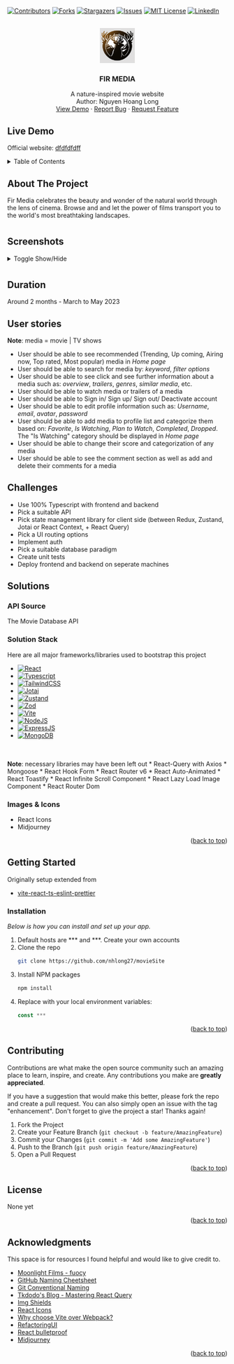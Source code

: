 <!-- Improved compatibility of back to top link: See: https://github.com/nhlong27/dengueapp/pull/73 -->
<a id="readme-top"></a>

<!-- PROJECT SHIELDS -->
[![Contributors][contributors-shield]][contributors-url]
[![Forks][forks-shield]][forks-url]
[![Stargazers][stars-shield]][stars-url]
[![Issues][issues-shield]][issues-url]
[![MIT License][license-shield]][license-url]
[![LinkedIn][linkedin-shield]][linkedin-url]

<!-- PROJECT LOGO -->
<br />
<div align="center">
  <a href="https://github.com/nhlong27/..">
    <img src="./client/public/assets/logos/logo-md.png" alt="Logo" width="80" height="80">
  </a>

  <h3 align="center">FIR MEDIA</h3>

  <p align="center">
    A nature-inspired movie website
    <br />
    Author: Nguyen Hoang Long 
    <br />
    <a href="">View Demo</a>
    ·
    <a href="https://github.com/nhlong27/../issues">Report Bug</a>
    ·
    <a href="https://github.com/nhlong27/../issues">Request Feature</a>
  </p>
</div>

## Live Demo
Official website: <a href="">dfdfdfdff</a>

<!-- TABLE OF CONTENTS -->
<details>
  <summary>Table of Contents</summary>
  <ol>
    <li>
      <a href="#about-the-project">About The Project</a>
      <ul>
        <li><a href="#built-with">Built With</a></li>
      </ul>
    </li>
    <li>
      <a href="#getting-started">Getting Started</a>
      <ul>
        <li><a href="#prerequisites">Prerequisites</a></li>
        <li><a href="#installation">Installation</a></li>
      </ul>
    </li>
    <li><a href="#usage">Usage</a></li>
    <li><a href="#roadmap">Roadmap</a></li>
    <li><a href="#contributing">Contributing</a></li>
    <li><a href="#license">License</a></li>
    <li><a href="#contact">Contact</a></li>
    <li><a href="#acknowledgments">Acknowledgments</a></li>
  </ol>
</details>


<!-- ABOUT THE PROJECT -->
## About The Project

Fir Media celebrates the beauty and wonder of the natural world through the lens of cinema. Browse and and let the power of films transport you to the world's most breathtaking landscapes.


#
## Screenshots
<a id='screenshot'></a>
<details>
  <summary>Toggle Show/Hide</summary>
  <h1>Home page</h1>
  <img src='./screenshots/homePage.png' name="homePage-screenshot">
  <p align="right"><a href="#screenshot">back to section</a></p>

  <h1>Search by keyword</h1>
  <img src='./screenshots/explorePage_search.png' name="explorePage_search-screenshot">
  <p align="right"><a href="#screenshot">back to section</a></p>

  <h1>Search by filters</h1>
  <img src='./screenshots/explorePage_filter.png' name="explorePage_filter-screenshot">
  <p align="right"><a href="#screenshot">back to section</a></p>

  <h1>Media page</h1>
  <img src='./screenshots/mediaPage.png' name="mediaPage-screenshot">
  <p align="right"><a href="#screenshot">back to section</a></p>

  <h1>Profile page</h1>
  <img src='./screenshots/profilePage.png' name="profilePage-screenshot">
  <p align="right"><a href="#screenshot">back to section</a></p>

  <h1>Sign in/ Sign up</h1>
  <img src='./screenshots/authPage.png' name="authPage-screenshot">
  <p align="right"><a href="#screenshot">back to section</a></p>
</details>


<!-- 
[![Product Name Screen Shot][homePage-screenshot]](...url)
[![Product Name Screen Shot][explorePage_search-screenshot]](...url)
[![Product Name Screen Shot][explorePage_filter-screenshot]](...url)
[![Product Name Screen Shot][mediaPage-screenshot]](...url)
[![Product Name Screen Shot][profilePage-screenshot]](...url) -->
#

## Duration
Around 2 months - March to May 2023 
## User stories  
<b>Note</b>: media = movie | TV shows
<ul>
  <li>User should be able to see recommended (Trending, Up coming, Airing now, Top rated, Most popular) media in <i>Home page</i>
  </li>
  <li>User should be able to search for media by: <i>keyword</i>, <i>filter options</i> 
  </li>
  <li>User should be able to see click and see further information about a media such as: <i>overview</i>, <i>trailers</i>, <i>genres</i>, <i>similar media</i>, etc.
  </li>
  <li>User should be able to watch media or trailers of a media</li>
  <li>User should be able to Sign in/ Sign up/ Sign out/ Deactivate account</li>
  <li>User should be able to edit profile information such as: <i>Username</i>, <i>email</i>, <i>avatar</i>, <i>password</i></li>
  <li>User should be able to add media to profile list and categorize them based on: <i>Favorite</i>, <i>Is Watching</i>, <i>Plan to Watch</i>, <i>Completed</i>, <i>Dropped</i>. The "Is Watching" category should be displayed in <i>Home page</i> </li>
  <li>User should be able to change their score and categorization of any media </li>
  <li>User should be able to see the comment section as well as add and delete their comments for a media </li>
</ul>

<h2>Challenges</h2>
<ul>
  <li>Use 100% Typescript with frontend and backend</li>
  <li>Pick a suitable API</li>
  <li>Pick state management library for client side (between Redux, Zustand, Jotai or React Context, + React Query)</li>
  <li>Pick a UI routing options</li>
  <li>Implement auth</li>
  <li>Pick a suitable database paradigm</li>
  <li>Create unit tests</li>
  <li>Deploy frontend and backend on seperate machines</li>
</ul>

<h2>Solutions</h2>

<h3>API Source</h3>
The Movie Database API

### Solution Stack

Here are all major frameworks/libraries used to bootstrap this project
* [![React][React-badge]][React-url]
* [![Typescript][Typescript-badge]][Typescript-url]
* [![TailwindCSS][TailwindCSS-badge]][TailwindCSS-url]
* [![Jotai][Jotai-badge]][Jotai-url]
* [![Zustand][Zustand-badge]][Zustand-url]
* [![Zod][Zod-badge]][Zod-url]
* [![Vite][Vite-badge]][Vite-url]
* [![NodeJS][NodeJS-badge]][NodeJS-url]
* [![ExpressJS][ExpressJS-badge]][ExpressJS-url]
* [![MongoDB][MongoDB-badge]][MongoDB-url]
<br/> 
<br/> 
<b>Note</b>: necessary libraries may have been left out
* React-Query with Axios
* Mongoose
* React Hook Form
* React Router v6
* React Auto-Animated
* React Toastify
* React Infinite Scroll Component
* React Lazy Load Image Component
* React Router Dom

### Images & Icons
* React Icons
* Midjourney 

<p align="right">(<a href="#readme-top">back to top</a>)</p>

<!-- GETTING STARTED -->
## Getting Started

Originally setup extended from 
* [vite-react-ts-eslint-prettier](https://github.com/igdev116/vite-react-ts-eslint-prettier)

### Installation

_Below is how you can install and set up your app._

1. Default hosts are *** and ***. Create your own accounts
2. Clone the repo
   ```sh
   git clone https://github.com/nhlong27/movieSite
   ```
3. Install NPM packages
   ```sh
   npm install
   ```
4. Replace with your local environment variables: 
   ```js
   const ***
   
   ```

<p align="right">(<a href="#readme-top">back to top</a>)</p>



<!-- CONTRIBUTING -->
## Contributing

Contributions are what make the open source community such an amazing place to learn, inspire, and create. Any contributions you make are **greatly appreciated**.

If you have a suggestion that would make this better, please fork the repo and create a pull request. You can also simply open an issue with the tag "enhancement".
Don't forget to give the project a star! Thanks again!

1. Fork the Project
2. Create your Feature Branch (`git checkout -b feature/AmazingFeature`)
3. Commit your Changes (`git commit -m 'Add some AmazingFeature'`)
4. Push to the Branch (`git push origin feature/AmazingFeature`)
5. Open a Pull Request

<p align="right">(<a href="#readme-top">back to top</a>)</p>


<!-- LICENSE -->
## License

<!-- Distributed under the MIT License. See `LICENSE.txt` for more information. -->
None yet
<p align="right">(<a href="#readme-top">back to top</a>)</p>

<!-- ACKNOWLEDGMENTS -->
## Acknowledgments

This space is for resources I found helpful and would like to give credit to.

* [Moonlight Films - fuocy](https://github.com/kettanaito/naming-cheatsheet)
* [GitHub Naming Cheetsheet](https://github.com/kettanaito/naming-cheatsheet)
* [Git Conventional Naming](https://www.conventionalcommits.org/en/v1.0.0/)
* [Tkdodo's Blog - Mastering React Query](https://tkdodo.eu/blog/practical-react-query)
* [Img Shields](https://shields.io)
* [React Icons](https://react-icons.github.io/react-icons/search)
* [Why choose Vite over Webpack?](https://www.reddit.com/r/vuejs/comments/r0fbfw/eli5_why_is_vite_so_much_faster_than_webpack/)
* [RefactoringUI](https://www.refactoringui.com/) 
* [React bulletproof](https://github.com/alan2207/bulletproof-react/blob/master/docs/project-structure.md)
* [Midjourney](https://www.midjourney.com/)

<p align="right">(<a href="#readme-top">back to top</a>)</p>


<!-- MARKDOWN LINKS & IMAGES -->

<!-- https://www.markdownguide.org/basic-syntax/#reference-style-links -->
[contributors-shield]: https://img.shields.io/github/contributors/nhlong27/movieSite.svg?style=for-the-badge
[contributors-url]: https://github.com/nhlong27/movieSite/graphs/contributors
[forks-shield]: https://img.shields.io/github/forks/nhlong27/movieSite.svg?style=for-the-badge
[forks-url]: https://github.com/nhlong27/movieSite/network/members
[stars-shield]: https://img.shields.io/github/stars/nhlong27/movieSite.svg?style=for-the-badge
[stars-url]: https://github.com/nhlong27/movieSite/stargazers
[issues-shield]: https://img.shields.io/github/issues/nhlong27/movieSite.svg?style=for-the-badge
[issues-url]: https://github.com/nhlong27/movieSite/issues
[license-shield]: https://img.shields.io/github/license/nhlong27/movieSite.svg?style=for-the-badge
[license-url]: https://github.com/nhlong27/movieSite/blob/master/LICENSE.txt
[linkedin-shield]: https://img.shields.io/badge/-LinkedIn-black.svg?style=for-the-badge&logo=linkedin&colorB=555
[linkedin-url]: https://www.linkedin.com/in/long-nguyen-95517b250/

<!-- Screenshots -->
[homePage-screenshot]: screenshots/homePage.png
[explorePage_search-screenshot]: screenshots/explorePage_search.png
[explorePage_filter-screenshot]: screenshots/explorePage_filter.png
[mediaPage-screenshot]: screenshots/mediaPage.png
[profilePage-screenshot]: screenshots/profilePage.png
[authPage-screenshot]: screenshots/authPage.png

<!-- Frameworks/libraries -->
[React-badge]: https://img.shields.io/badge/React-20232A?style=for-the-badge&logo=react&logoColor=61DAFB
[React-url]: https://reactjs.org/
[Vite-badge]: https://img.shields.io/badge/vite-%23646CFF.svg?style=for-the-badge&logo=vite&logoColor=white
[Vite-url]: https://vitejs.dev/
[TailwindCSS-badge]: https://img.shields.io/badge/tailwindcss-%2338B2AC.svg?style=for-the-badge&logo=tailwind-css&logoColor=white
[TailwindCSS-url]: https://tailwindcss.com/
[Jotai-badge]: https://img.shields.io/badge/-Jotai-white?style=for-the-badge
[Jotai-url]: https://jotai.org/
[NodeJS-badge]: https://img.shields.io/badge/node.js-6DA55F?style=for-the-badge&logo=node.js&logoColor=white
[NodeJS-url]: https://nodejs.org/en/
[MongoDB-badge]: https://img.shields.io/badge/MongoDB-4EA94B?style=for-the-badge&logo=mongodb&logoColor=white
[MongoDB-url]: https://www.mongodb.com/
[ExpressJS-badge]: 	https://img.shields.io/badge/Express.js-404D59?style=for-the-badge
[ExpressJS-url]: https://expressjs.com/
[Zustand-badge]: https://img.shields.io/badge/-zustand-orange
[Zustand-url]: https://github.com/pmndrs/zustand
[Typescript-badge]: https://img.shields.io/badge/TypeScript-007ACC?style=for-the-badge&logo=typescript&logoColor=white
[Typescript-url]: https://www.typescriptlang.org/
[Zod-badge]: https://img.shields.io/badge/-zod-blue
[Zod-url]: https://zod.dev/




<!-- ROADMAP -->
<!-- ## Development Pipeline

**DESIGN**

usbat: "user should be able to"
_item_: "movie" || "tv"
_recommended_: {
  movie: {
    trending,
    upcoming,
    now-playing
  },
  tv: {
    trending,
    on-the-air,
    airing-today
  }
}
_filters_: {
  movie: {
    sort_by: {
      popularity.asc,
      popularity.desc,
      release_date.desc,
      vote_average.desc,
      vote_average.asc,
      vote_count.desc,
      vote_count.asc,
    },
    year,
    with_genres
  },
  tv: {
    sort_by: {
      popularity.asc,
      popularity.desc,
      first_air_date.desc,
      vote_average.desc,
      vote_average.asc,
      vote_count.desc,
      vote_count.asc,
    },
    first_air_date_year,
    with_genres,
    with_status: {
      Planned,
      In Production,
      Ended,
      Cancelled,
      Pilot
    },
    with_type: {
      Documentary,
      News,
      Miniseries,
      Reality,
      Scripted,
      TalkShow',
      Video,
    },
  }
}
_overview_: {
  movie: [
    title, overview, genres, vote_average, vote_count, runtime, status, tagline, release_date, spoken_languages{name}, (poster_path, backdrop)
  ],
  tv: [
    tagline, name, overview, genres, vote_average, vote_count, episode_run_time, status, type, next_episode_to_air{episode_number, name, season_number, id, air_date}, last_episode_to_air{episode_number, name, , id, air_date}, first_air_date, spoken_languages{name}, networks[{name,logo_path}], number_of_seasons
  ]
}
_casts_: [
  get[cast{name, profile_path, character}, crew{job, name, profile_path}]
]
_reviews_: [
  results[{author_details{username,avatar_path,rating}, content, created_at}]
]
_similar_: [
  results[{backdrop_path, genre_ids, name, vote_average, vote_count, first_air_date, overview, popularity, id}]
]
_additionals_: {
  movie: [
    get[videos{key}]
  ],
  tv: [
    get[season{episodes{air_date, episode_number, name, id, still_path, vote_average}, season_number, name, poster_path}]
  ]
}
_item-list_: [
  _added-item_: {
    status/"Add to List": {
      watching,
      plan-to-watch,
      dropped,
      completed,
      none/"Add status"
    },
    score/"Select score",
    isFavorited/"Add to Favorites",
    <!-- isReviewed/Reviews,
    isDiscussed/Discussion 
    user,
    title,
    name,
    poster_path,
    season_number,
    id,
    createdAt,
    updatedAt
  }
]

###
Info:
    Item details: 
        imagery: poster_path, backdrop_path, trailers*
        overview: 
           movie: *title*, *tagline*, *overview*, status, *vote_average*, *release_date*, *runtime*, *budget*, *revenue*, original_language, *genres [{name}]*, *production_companies [{name}]*,
           *production_countries [{name}]*,
           ( vote_count, popularity)

           tv: name, tagline, overview, status, type, vote_average, first_air_date, episode_run_time [number], number_of_seasons, number_of_episodes,
           genres [{name}],
           original_language,
           created_by [{name, profile_path}],
            production_companies [{name}],
           production_countries [{name}], 
           networks [{name, logo_path}],

           last_episode_to_air {air_date, episode_number, name, overview, season_number, still_path} -> (season_number -> getSeason)

           next_episode_to_air {air_date, episode_number, name, overview, season_number, still_path},
           
           seasons [{season_number, episode_count, poster_path, name, overview, air_date, id}]
           (vote_count, popularity)

        user-related: user score, status, isFavorited
    Lists: similar: (you may also like)
Actions:
    Watch: - Choose different servers
    Add to Favorite
    Add Score
    Add Status
###

usbat see _recommended_[_item_] 

usbat search for _item_
  usbat search by keyword
  usbat search by _filters_[_item_][...]

usbat see _item_ information 
    watch, overview, reviews, cast, comments, slides
    usbat see _overview_[_item_]
    usbat see _casts_
    usbat see _reviews_:
    usbat see _similar_:
    usbat see _additionals_[_item_]

usbat watch _item_

usbat read and write customized information
  usbat sign up/ sign in/ sign out/ delete account
  usbat read and write personal information
  usbat read and write _added-item_ in _item-list_
  usbat read and write their reviews for _item_ 
  usbat read and write their comments for _item_ 

  Status [default: Watching] - Score - Reviews - Favorite - Comments
  'Plan to watch', ['Watching','Dropped','Completed'] && score
  (score || review || favorite) && (status ? 'watching' : status) -->

<!-- 

## Architecture

**CLIENT STATE**
  **Server API Layer**
  ### API/Request-Response Handling
    debounce
    Api_key -> proxy server: nginx route api requests
    Axios + React Query
      Infinity query
        Keep previous data
      % https://github.com/alan2207/react-query-auth
    Zustand - user, show form optimistic update + rollback/cancel mutations

  **UI/View Layer**
  ### Routing
    Code Splitting
      router + conditionals
      % https://sambitsahoo.com/blog/vite-code-splitting-that-works.html
    Transition
      framer-motion
    Loaders
    errorElement
  ### Error Handling
    Toast, reset form
    Receive server error handling -> React Query handles try-catch, error bubbling to route if no errorBoundary
    404 page - errorElement on <Route>
  ### Suspense Handling
    Skeleton
      react-loading-skeleton
    Lazy loading image
      browser lazyload
      blurhash

Construct step
  Responsive
  Home
    Movie Component
    Swiper
  Discover
    Filter section

  Profile

Functionality Step
  button disabled
Paint Step
  react auto animate - parent & children
  progress bar
  toggling dark/light theme

**SERVER STATE**
  **Client API Layer**
  ### API/Request-Response Handling
    Express
      res.append
      Routing
      % https://stackoverflow.com/questions/7042340/error-cant-set-headers-after-they-are-sent-to-the-client
    Error handling
      "When an error is thrown, the JavaScript runtime will immediately stop executing the current function and start unwinding the call stack to find a catch block that can handle the error. If no catch block is found, the error will be passed up to the global error handler, which will display an error message in the console or in the UI."
      "Without return, the code after res.send() would still be executed, even though it's unlikely to have any effect on the response to the client. For example, if you have logging statements or other code that modifies variables after the call to res.send(), it would still be executed even though it doesn't affect the response to the client.

      "Using return after res.send() is a good practice because it ensures that any subsequent code is not executed, which can help prevent errors and improve the performance of your code. However, if you're confident that there's no code after res.send() that would have unintended consequences, you can omit the return statement."
  **Domain**
  ### Middlewares (client has middleware too)

  **Persistence**
  ### Data types 
    MultiMedia
      % Using multer: https://www.youtube.com/watch?v=srPXMt1Q0nY
      % https://www.mongodb.com/community/forums/t/process-of-storing-images-in-mongodb/15093/5
  ### ORM
    Mongoose

**TEST**
**SECURITY**
  **Auth**
  # Tokens + Cookie
    Httponly cookie + browser CORS, xsrf support (axios withCredentials + corsOptions credentials: true, allow origin: localhost...)  
    % https://www.reddit.com/r/webdev/comments/rck2mv/where_is_best_place_to_store_the_bearer_token_you/
    % https://stackoverflow.com/questions/43002444/make-axios-send-cookies-in-its-requests-automatically
    % https://stackoverflow.com/questions/43772830/access-control-allow-credentials-header-in-the-response-is-which-must-be-t -->

<!-- **OTHERS**
 .gitignore - remove cache
% https://stackoverflow.com/questions/38983153/git-ignore-env-files-not-working
  setting up
% https://blog.tericcabrel.com/set-up-a-nodejs-project-with-typescript-eslint-and-prettier/
See the [open issues](https://github.com/nhlong27/movieSite/issues) for a full list of proposed features (and known issues). -->